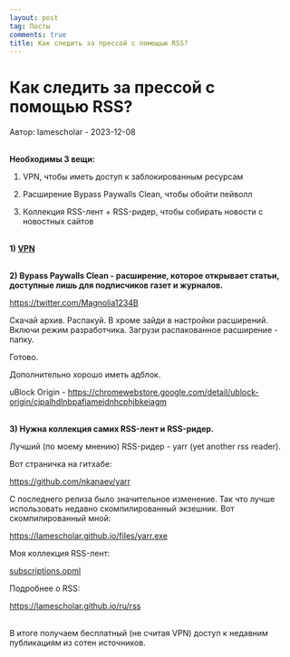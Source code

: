```yaml
---
layout: post
tag: Посты
comments: true
title: Как следить за прессой с помощью RSS?
---
```


# Как следить за прессой с помощью RSS?

Автор: lamescholar - 2023-12-08
<br><br>

**Необходимы 3 вещи:**

1) VPN, чтобы иметь доступ к заблокированным ресурсам

2) Расширение Bypass Paywalls Clean, чтобы обойти пейволл

3) Коллекция RSS-лент + RSS-ридер, чтобы собирать новости с новостных сайтов
<br><br>

**1) [VPN](/ru/vpn)**
<br><br>

**2) Bypass Paywalls Clean - расширение, которое открывает статьи, доступные лишь для подписчиков газет и журналов.**

<https://twitter.com/Magnolia1234B>

Скачай архив. Распакуй. В хроме зайди в настройки расширений. Включи режим разработчика. Загрузи распакованное расширение - папку.

Готово.

Дополнительно хорошо иметь адблок.

uBlock Origin - <https://chromewebstore.google.com/detail/ublock-origin/cjpalhdlnbpafiamejdnhcphjbkeiagm>
<br><br>

**3) Нужна коллекция самих RSS-лент и RSS-ридер.**

Лучший (по моему мнению) RSS-ридер - yarr (yet another rss reader).

Вот страничка на гитхабе:

<https://github.com/nkanaev/yarr>

C последнего релиза было значительное изменение. Так что лучше использовать недавно скомпилированный экзешник. Вот скомпилированный мной:

<https://lamescholar.github.io/files/yarr.exe>

Моя коллекция RSS-лент:

<a href="/files/subscriptions.opml" download>subscriptions.opml</a>

Подробнее о RSS:

<https://lamescholar.github.io/ru/rss>
<br><br>

В итоге получаем бесплатный (не считая VPN) доступ к недавним публикациям из сотен источников.